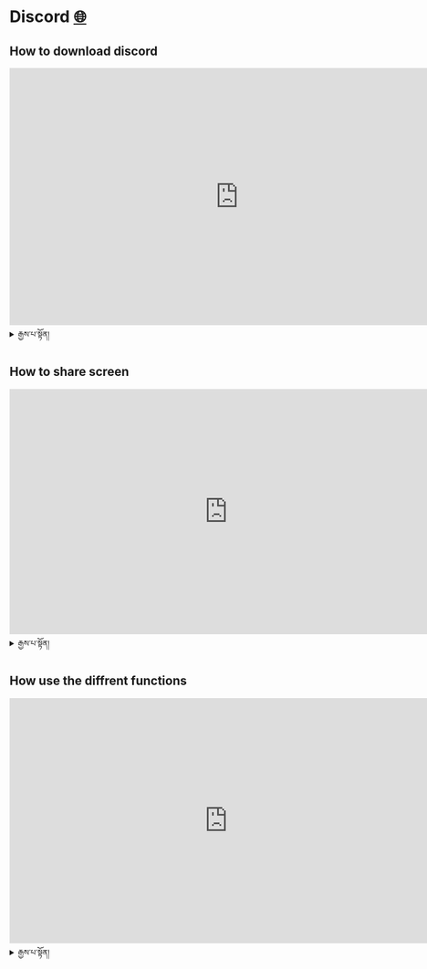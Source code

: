 # Discord [ 🌐 ](howto/discord.md)
## How to download discord

<iframe width="802" height="451" src="https://www.youtube.com/embed/-ucSLnHw3NY" title="How To Download Discord On PC" frameborder="0" allow="accelerometer; autoplay; clipboard-write; encrypted-media; gyroscope; picture-in-picture; web-share" allowfullscreen></iframe>

<details>
  <summary>རྒྱས་པ་སྟོན།</summary>

### 1) Download discord

- First go to google to search the discord.com
- The  type as to download the discord  on your pc
- Then you will see as below  pic
- Select your pc module to download
- Create your discord account

</details>

## How to share screen

<iframe width="764" height="430" src="https://www.youtube.com/embed/J0m4mvez86s" title="How To Screen Share On Discord" frameborder="0" allow="accelerometer; autoplay; clipboard-write; encrypted-media; gyroscope; picture-in-picture; web-share" allowfullscreen></iframe>

<details>
  <summary>རྒྱས་པ་སྟོན།</summary>

1. Click share screen button 
<img src="https://user-images.githubusercontent.com/17675331/210135988-f212fd7a-9435-4dc7-a980-0e40c478e6a0.png" width="400"/>

2. Select Screen  (if you don't have the option, make sure you are in Discord Desktop!)
<img src="https://user-images.githubusercontent.com/17675331/210136005-bb00f85f-5c5b-44c7-a7d0-db2cc8ea100f.png" width="400"/>

3. Select your screen
<img src="https://user-images.githubusercontent.com/17675331/210503415-1cb9dab5-25f7-4b7a-add1-daabf8c6959f.png" width="400"/>

4. Set screen quality
<img src="https://user-images.githubusercontent.com/17675331/210136015-574a502e-c79c-483c-9ddf-bb7d6e609dc5.png" width="400"/>

5. Share your screen!
<img src="https://user-images.githubusercontent.com/17675331/210508908-8f4ae9d3-8349-4415-a6b6-7b5e20b79660.png" width="400"/>

</details>

## How use the diffrent functions

<iframe width="764" height="430" src="https://www.youtube.com/embed/rnYGrq95ezA" title="How to Use Discord - Beginner's Guide" frameborder="0" allow="accelerometer; autoplay; clipboard-write; encrypted-media; gyroscope; picture-in-picture; web-share" allowfullscreen></iframe>

<details>
  <summary>རྒྱས་པ་སྟོན།</summary>
  
DISCORDནང་དུ་སྤྱོད་ཚུལ/In side in discord the different functionality

1. དང་པོ་གློག་ལས་ཀྱོས་ཁྱོད་རད་མི་ཡིན་མིན་ཚོད་ལྟ་བྱེད་དགོས/First you need to verify as human by select correct one
2. ནང་དུ་འཛུལ་ཚར་ནས་ཁྱེད་གཤམ་པར་མཐོང་ངེས/ It is inside  the discord  you will be able to see the desktop as the pic
3.དང་པོ་ནི་ལས་གཞི་རྩ་བོ་འདྲ་དེ་ལ་ཡོ/It is the main server that you will be invited as MonlamAI team or you can create your own later in advance
4.གཉཱིས་པ་ནི་ཡི་གེ་འབྲི་ནས་ལས་རོགས་ཕན་ཚུར་གྲོས་བྱེད་སྟེགས་ཆགས་ཡོད/This is the text channel as you can see where you can share file and write related work to your colleague
5.གསུམ་པ་ནི་བརྙན་ལམ་རྒྱུགས་ནས་བགྲོ་གླེང་བྱེད་ས་ཡིན/This is the voice/ video conference  where you don't need link to join ,Directly click the particular mentioned area  to join 
6.བཞི་པ་ནི་ཁྱོད་ཀྱི་ཁ་བྱང་གི་བྱེད་ནུས་ཆ་ཚང་དེ་ལ་ཡོད/Your account or your profile to manage/ Explore yourself to set  up your requirements
7.ལྔ་པ་ནི་དྲ་ཐོག་ཡོད་མིན་དེ་ནས་ཤེས/Online viewing  on your colleague or friends
8.དྲུག་པ་ནི་ལས་རོགས་དང་ཡི་གེ་རྒྱུགས་བས་འབྲེལ་ལམ་ཡིན /Select particular text channel your will get this .From here you can share file/link/stick/Just click on Plus sign to select your file 

<img width="890" alt="Screenshot 2023-01-02 at 18 11 41" src="https://user-images.githubusercontent.com/121657003/210237569-70debc68-a4c8-41d3-b442-5b98b4643673.png">

<img width="1270" alt="Screenshot 2023-01-02 at 18 17 31" src="https://user-images.githubusercontent.com/121657003/210237706-7c43e74f-a654-4108-81a4-686f11789c77.png">

</details>